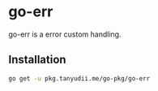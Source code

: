 # go-err
go-err is a error custom handling.


## Installation

```bash
go get -u pkg.tanyudii.me/go-pkg/go-err
```
